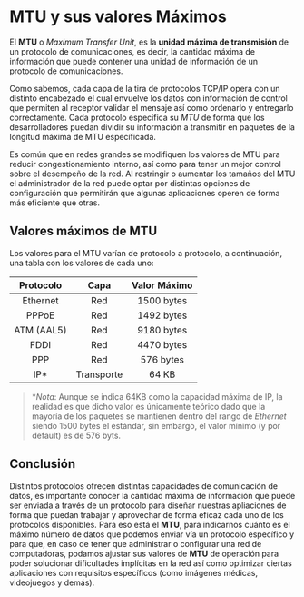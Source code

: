 # MTU y sus valores Máximos

El **MTU** o *Maximum Transfer Unit*, es la **unidad máxima de transmisión** de un protocolo de comunicaciones, es decir, la cantidad máxima de información que puede contener una unidad de información de un protocolo de comunicaciones. 

Como sabemos, cada capa de la tira de protocolos TCP/IP opera con un distinto encabezado el cual envuelve los datos con información de control que permiten al receptor validar el mensaje así como ordenarlo y entregarlo correctamente. Cada protocolo especifica su *MTU* de forma que los desarrolladores puedan dividir su información a transmitir en paquetes de la longitud máxima de MTU específicada.

Es común que en redes grandes se modifiquen los valores de MTU para reducir congestionamiento interno, así como para tener un mejor control sobre el desempeño de la red. Al restringir o aumentar los tamaños del MTU el administrador de la red puede optar por distintas opciones de configuración que permitirán que algunas aplicaciones operen de forma más eficiente que otras.

## Valores máximos de MTU

Los valores para el MTU varían de protocolo a protocolo, a continuación, una tabla con los valores de cada uno:

|Protocolo|Capa|Valor Máximo|
|:---:|:---:|:---:|
|Ethernet|Red|1500 bytes|
|PPPoE|Red|1492 bytes|
|ATM (AAL5)|Red| 9180 bytes|
|FDDI|Red| 4470 bytes|
|PPP|Red| 576 bytes|
|IP*|Transporte| 64 KB|

> **Nota*: Aunque se indica 64KB como la capacidad máxima de IP, la realidad es que dicho valor es únicamente teórico dado que la mayoría de los paquetes se mantienen dentro del rango de *Ethernet* siendo 1500 bytes el estándar, sin embargo, el valor mínimo (y por default) es de 576 byts.

## Conclusión

Distintos protocolos ofrecen distintas capacidades de comunicación de datos, es importante conocer la cantidad máxima de información que puede ser enviada a través de un protocolo para diseñar nuestras apliaciones de forma que puedan trabajar y aprovechar de forma eficaz cada uno de los protocolos disponibles. Para eso está el **MTU**, para indicarnos cuánto es el máximo número de datos que podemos enviar vía un protocolo específico y para que, en caso de tener que administrar o configurar una red de computadoras, podamos ajustar sus valores de **MTU** de operación para poder solucionar dificultades implícitas en la red así como optimizar ciertas aplicaciones con requisitos específicos (como imágenes médicas, videojuegos y demás).
